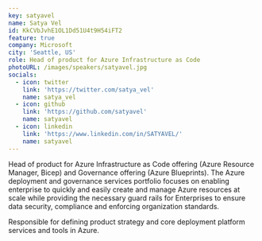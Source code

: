 ```yaml
---
key: satyavel
name: Satya Vel
id: KkCVbJvhE1OL1Dd51U4t9H54iFT2
feature: true
company: Microsoft
city: 'Seattle, US'
role: Head of product for Azure Infrastructure as Code
photoURL: /images/speakers/satyavel.jpg
socials:
  - icon: twitter
    link: 'https://twitter.com/satya_vel'
    name: satya_vel
  - icon: github
    link: 'https://github.com/satyavel'
    name: satyavel
  - icon: linkedin
    link: 'https://www.linkedin.com/in/SATYAVEL/'
    name: satyavel    
---
```

Head of product for Azure Infrastructure as Code offering (Azure Resource Manager, Bicep) and Governance offering (Azure Blueprints). The Azure deployment and governance services portfolio focuses on enabling enterprise to quickly and easily create and manage Azure resources at scale while providing the necessary guard rails for Enterprises to ensure data security, compliance and enforcing organization standards.

Responsible for defining product strategy and core deployment platform services and tools in Azure.